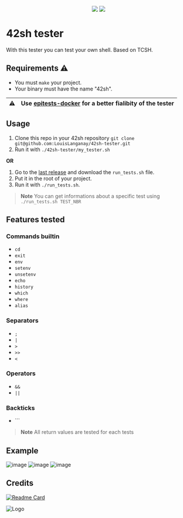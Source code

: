 <p align="center">
    <img src="https://img.shields.io/badge/Test%20Count-150+-blue"/>
    <img src="https://img.shields.io/github/stars/LouisLanganay/42sh-tester.svg?style=social&label=Star&maxAge=2592000"/>
</p>

# 42sh tester
With this tester you can test your own shell.
Based on TCSH.

## Requirements ⚠️
- You must `make` your project.
- Your binary must have the name "42sh".

| ⚠️ | Use [epitests-docker](https://hub.docker.com/r/epitechcontent/epitest-docker) for a better fialibity of the tester |
|--- | ---|

## Usage
1. Clone this repo in your 42sh repository `git clone git@github.com:LouisLanganay/42sh-tester.git`
2. Run it with `./42sh-tester/my_tester.sh`

**OR**

1. Go to the [last release](https://github.com/LouisLanganay/42sh-tester/releases/latest) and download the `run_tests.sh` file.
2. Put it in the root of your project.
3. Run it with `./run_tests.sh`.

> **Note** You can get informations about a specific test using `./run_tests.sh TEST_NBR`

## Features tested
### Commands builtin
- `cd`
- `exit`
- `env`
- `setenv`
- `unsetenv`
- `echo`
- `history`
- `which`
- `where`
- `alias`

### Separators
- `;`
- `|`
- `>`
- `>>`
- `<`

### Operators
- `&&`
- `||`

### Backticks
- `\``

> **Note** All return values are tested for each tests

## Example
![image](https://user-images.githubusercontent.com/114762819/228669523-c267f9db-482f-4a7e-bbda-314240a4a23b.png)
![image](https://user-images.githubusercontent.com/114762819/228669619-93e74d4d-d492-4add-9a64-5656182e360f.png)
![image](https://user-images.githubusercontent.com/114762819/228669668-ac1f446c-84f2-416b-bf55-4f44614fe42d.png)

## Credits
[![Readme Card](https://github-readme-stats.vercel.app/api/pin/?username=M4gie&repo=epi-minishell2-tester&theme=dark&border_radius=8&hide_border=true)]([https://github.com/M4gie/epi-minishell2-tester](https://github.com/M4gie/epi-minishell2-tester))

![Logo](https://newsroom.ionis-group.com/wp-content/uploads/2021/10/EPITECH-TECHNOLOGY-QUADRI-2021.png)

